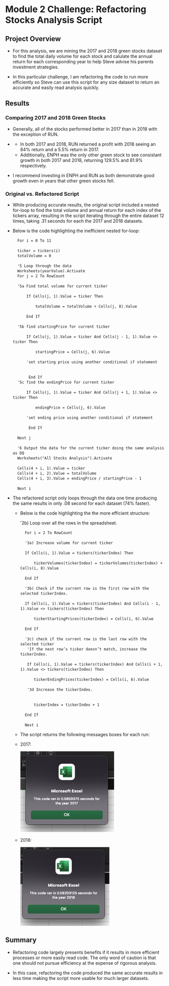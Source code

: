 # Module 2 Challenge: Refactoring Stocks Analysis Script

## Project Overview

- For this analysis, we are mining the 2017 and 2018 green stocks dataset to find the total daily volume for each stock and calulate the annual return for each corresponding year to help Steve advise his parents investment strategies.

- In this particular challenge, I am refactoring the code to run more efficiently so Steve can use this script for any size dataset to return an accurate and easily read analysis quickly. 

## Results

### Comparing 2017 and 2018 Green Stocks

- Generally, all of the stocks performed better in 2017 than in 2018 with the exception of RUN. 
- 
    - In both 2017 and 2018, RUN returned a profit with 2018 seeing an 84% return and a 5.5% return in 2017. 
    - Additionally, ENPH was the only other green stock to see consistant growth in both 2017 and 2018, returning 129.5% and 81.9% respectively.

- I recommend investing in ENPH and RUN as both demonstrate good growth even in years that other green stocks fell.

### Original vs. Refactored Script

- While producing accurate results, the original script included a nested for-loop to find the total volume and annual return for each index of the tickers array, resulting in the script iterating through the entire dataset 12 times, taking .31 seconds for each the 2017 and 2018 datasets.

- Below is the code highlighting the inefficient nested for-loop: 

    
        For i = 0 To 11
    
        ticker = tickers(i)
        totalVolume = 0
        
        '5 Loop through the data
        Worksheets(yearValue).Activate
        For j = 2 To RowCount
        
        '5a Find total volume for current ticker
        
            If Cells(j, 1).Value = ticker Then
                
                totalVolume = totalVolume + Cells(j, 8).Value
                
            End If
            
        '5b find startingPrice for current ticker
        
            If Cells(j, 1).Value = ticker And Cells(j - 1, 1).Value <> ticker Then
        
                startingPrice = Cells(j, 6).Value
            
            'set starting price using another conditional if statement
            
        
             End If
        '5c find the endingPrice for current ticker
        
            If Cells(j, 1).Value = ticker And Cells(j + 1, 1).Value <> ticker Then
            
                endingPrice = Cells(j, 6).Value
            
            'set ending price using another conditional if statement
            
             End If
            
        Next j
    
        '6 Output the data for the current ticker doing the same analysis as DQ
        Worksheets("All Stocks Analysis").Activate

        Cells(4 + i, 1).Value = ticker
        Cells(4 + i, 2).Value = totalVolume
        Cells(4 + i, 3).Value = endingPrice / startingPrice - 1

        Next i

- The refactored script only loops through the data one time producing the same results in only .08 second for each dataset (74% faster).
    - Below is the code highlighting the the more efficient structure:
        
        '2b) Loop over all the rows in the spreadsheet.
       
            For i = 2 To RowCount

            '3a) Increase volume for current ticker

            If Cells(i, 1).Value = tickers(tickerIndex) Then

                tickerVolumes(tickerIndex) = tickerVolumes(tickerIndex) + Cells(i, 8).Value

            End If

            '3b) Check if the current row is the first row with the selected tickerIndex.

            If Cells(i, 1).Value = tickers(tickerIndex) And Cells(i - 1, 1).Value <> tickers(tickerIndex) Then

                tickerStartingPrices(tickerIndex) = Cells(i, 6).Value

            End If

            '3c) check if the current row is the last row with the selected ticker
             'If the next row’s ticker doesn’t match, increase the tickerIndex.

             If Cells(i, 1).Value = tickers(tickerIndex) And Cells(i + 1, 1).Value <> tickers(tickerIndex) Then

                tickerEndingPrices(tickerIndex) = Cells(i, 6).Value

             '3d Increase the tickerIndex.


                tickerIndex = tickerIndex + 1

            End If

            Next i
     - The script returns the following messages boxes for each run:
     -  2017:

          ![Image of the 2017 message box](/Resources/VBA_Challenge_2017.png "VBA Challenge 2017")
           
     - 2018:
     
          ![Image of the 2018 message box](/Resources/VBA_Challenge_2018.png "VBA Challenge 2018")

## Summary 

- Refactoring code largely presents benefits if it results in more efficient processes or more easily read code. The only word of caution is that one should not pursue efficiency at the expense of rigorous analysis.

- In this case, refactoring the code produced the same accurate results in less time making the script more usable for much larger datasets. 

